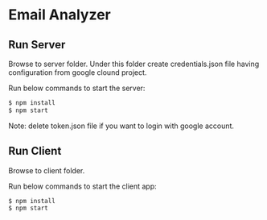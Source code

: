 # Email Analyzer

## Run Server

Browse to server folder. Under this folder create credentials.json file having configuration from google clound project.

Run below commands to start the server:

```bash
$ npm install
$ npm start
```

Note: delete token.json file if you want to login with google account.

## Run Client

Browse to client folder.

Run below commands to start the client app:

```bash
$ npm install
$ npm start
```
